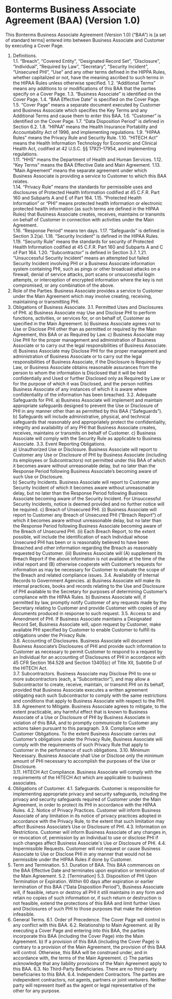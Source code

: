 # Bonterms Business Associate Agreement (BAA) (Version 1.0)
This Bonterms Business Associate Agreement (Version 1.0) (“BAA”) is [a set of standard terms] entered into between Business Associate and Customer by executing a Cover Page. 

1.	Definitions.  
1.1.	“Breach”, “Covered Entity”, “Designated Record Set”, “Disclosure”, “Individual”, “Required by Law”, “Secretary”, “Security Incident”, “Unsecured PHI”, “Use” and any other terms defined in the HIPPA Rules, whether capitalized or not, have the meaning ascribed to such terms in the HIPAA Rules unless otherwise specified.
1.2.	“Additional Terms” means any additions to or modifications of this BAA that the parties specify on a Cover Page. 
1.3.	“Business Associate” is identified on the Cover Page. 
1.4.	“BAA Effective Date” is specified on the Cover Page.
1.5.	“Cover Page” means a separate document executed by Customer and Business Associate which specifies the Key Terms and any Additional Terms and cause them to enter this BAA.
1.6.	“Customer” is identified on the Cover Page. 
1.7.	“Data Disposition Period” is defined in Section 6.2.
1.8.	“HIPAA” means the Health Insurance Portability and Accountability Act of 1996, and implementing regulations.
1.9.	“HIPAA Rules” means the Privacy Rule and Security Rule.
1.10.	“HITECH Act” means the Health Information Technology for Economic and Clinical Health Act, codified at 42 U.S.C. §§ 17921–17954, and implementing regulations.   
1.11.	“HHS” means the Department of Health and Human Services.
1.12.	“Key Terms” means the BAA Effective Date and Main Agreement. 
1.13.	“Main Agreement” means the separate agreement under which Business Associate is providing a service to Customer to which this BAA relates.  
1.14.	“Privacy Rule” means the standards for permissible uses and disclosures of Protected Health Information codified at 45 C.F.R. Part 160 and Subparts A and E of Part 164. 
1.15.	“Protected Health Information” or “PHI” means protected health information or electronic protected health information (as such terms are defined in the HIPAA Rules) that Business Associate creates, receives, maintains or transmits on behalf of Customer in connection with activities under the Main Agreement.  
1.16.	“Response Period” means ten days.
1.17.	“Safeguards” is defined in Section 3.2(a).
1.18.	“Security Incident” is defined in the HIPAA Rules.
1.19.	“Security Rule” means the standards for security of Protected Health Information codified at 45 C.F.R. Part 160 and Subparts A and C of Part 164.
1.20.	“Subcontractor” is defined in Section 3.7.
1.21.	“Unsuccessful Security Incident” means an attempted but failed Security Incident involving PHI or a Business Associate information system containing PHI, such as pings or other broadcast attacks on a firewall, denial of service attacks, port scans or unsuccessful login attempts, or interception of encrypted information where the key is not compromised, or any combination of the above.
2.	Role of the Parties. Business Associate provides a service to Customer under the Main Agreement which may involve creating, receiving, maintaining or transmitting PHI.
3.	Obligations of Business Associate.
3.1.	Permitted Uses and Disclosures of PHI. 
a)	Business Associate may Use and Disclose PHI to perform functions, activities, or services for, or on behalf of, Customer as specified in the Main Agreement.
b)	Business Associate agrees not to Use or Disclose PHI other than as permitted or required by the Main Agreement, this BAA or as Required by Law.
c)	Business Associate may Use PHI for the proper management and administration of Business Associate or to carry out the legal responsibilities of Business Associate.
d)	Business Associate may Disclose PHI for the proper management and administration of Business Associate or to carry out the legal responsibilities of Business Associate, if the Disclosure is Required by Law, or Business Associate obtains reasonable assurances from the person to whom the information is Disclosed that it will be held confidentially and Used or further Disclosed only as Required by Law or for the purpose of which it was Disclosed, and the person notifies Business Associate of any instances of which it is aware where confidentiality of the information has been breached.
3.2.	Adequate Safeguards for PHI.
a)	Business Associate will implement and maintain appropriate safeguards designed to prevent the Use or Disclosure of PHI in any manner other than as permitted by this BAA (“Safeguards”).
b)	Safeguards will include administrative, physical, and technical safeguards that reasonably and appropriately protect the confidentiality, integrity and availability of any PHI that Business Associate creates, receives, maintains or transmits on behalf of Customer.
c)	Business Associate will comply with the Security Rule as applicable to Business Associate. 
3.3.	Event Reporting Obligations.   
a)	Unauthorized Use or Disclosure. Business Associate will report to Customer any Use or Disclosure of PHI by Business Associate (including its employees or Subcontractors) not permitted under this BAA of which it becomes aware without unreasonable delay, but no later than the Response Period following Business Associate’s becoming aware of such Use or Disclosure.  
b)	Security Incidents. Business Associate will report to Customer any Security Incident of which it becomes aware without unreasonable delay, but no later than the Response Period following Business Associate becoming aware of the Security Incident. For Unsuccessful Security Incidents, notice is deemed provided and no further notice will be required.
c)	Breach of Unsecured PHI. 
(i) Business Associate will report to Customer any Breach of Unsecured PHI (“Breach Report”) of which it becomes aware without unreasonable delay, but no later than the Response Period following Business Associate becoming aware of the Breach of Unsecured PHI.
(ii) Each Breach Report, to the extent possible, will include the identification of each Individual whose Unsecured PHI has been or is reasonably believed to have been Breached and other information regarding the Breach  as reasonably requested by Customer. 
(iii) Business Associate will (A) supplement its Breach Report if the above information is not available at the time of the initial report and (B) otherwise cooperate with Customer’s requests for information as may be necessary for Customer to evaluate the scope of the Breach and related compliance issues.
3.4.	Availability of Internal Records to Government Agencies.
a)	Business Associate will make its internal practices, books and records relating to the Use and Disclosure of PHI available to the Secretary for purposes of determining Customer’s compliance with the HIPAA Rules.
b)	Business Associate will, if permitted by law, promptly notify Customer of any requests made by the Secretary relating to Customer and provide Customer with copies of any documents produced in response to such request.
3.5.	Access to and Amendment of PHI.  If Business Associate maintains a Designated Record Set, Business Associate will, upon request by Customer, make available PHI specified by Customer to enable Customer to fulfill its obligations under the Privacy Rule.  
3.6.	Accounting of Disclosures. Business Associate will document Business Associate’s Disclosures of PHI and provide such information to Customer as necessary to permit Customer to respond to a request by an Individual for an accounting of Disclosures of PHI in accordance with 45 CFR Section 164.528 and Section 13405(c) of Title XII, Subtitle D of the HITECH Act.  
3.7.	Subcontractors. Business Associate may Disclose PHI to one or more subcontractors (each, a “Subcontractor”), and may allow a Subcontractor to create, receive, maintain, or transmit PHI on its behalf, provided that Business Associate executes a written agreement obligating each such Subcontractor to comply with the same restrictions and conditions that apply to Business Associate with respect to the PHI.
3.8.	Agreement to Mitigate. Business Associate agrees to mitigate, to the extent practicable, any harmful effect that is known to Business Associate of a Use or Disclosure of PHI by Business Associate in violation of this BAA, and to promptly communicate to Customer any actions taken pursuant to this paragraph. 
3.9.	Compliance with Customer Obligations. To the extent Business Associate carries out Customer’s obligations under the Privacy Rule, Business Associate will comply with the requirements of such Privacy Rule that apply to Customer in the performance of such obligations.
3.10.	Minimum Necessary. Business Associate shall Use or Disclose only the minimum amount of PHI necessary to accomplish the purposes of the Use or Disclosure.  
3.11.	HITECH Act Compliance. Business Associate will comply with the requirements of the HITECH Act which are applicable to business associates.
4.	Obligations of Customer.
4.1.	Safeguards. Customer is responsible for implementing appropriate privacy and security safeguards, including the privacy and security safeguards required of Customer under the Main Agreement, in order to protect its PHI in accordance with the HIPAA Rules.
4.2.	Notice of Privacy Practices. Customer will inform Business Associate of any limitation in its notice of privacy practices adopted in accordance with the Privacy Rule, to the extent that such limitation may affect Business Associate’s Use or Disclosure of PHI.
4.3.	Information on Restrictions. Customer will inform Business Associate of any changes in, or revocation of, permission by an Individual to use or disclose PHI if such changes affect Business Associate's Use or Disclosure of PHI.
4.4.	Impermissible Requests. Customer will not request or cause Business Associate to Use or Disclose PHI in any manner that would not be permissible under the HIPAA Rules if done by Customer.
5.	Term and Termination. 
5.1.	Duration of BAA. This BAA commences on the BAA Effective Date and terminates upon expiration or termination of the Main Agreement.
5.2.	[Termination]
5.3.	Disposition of PHI Upon Termination or Expiration. Within 60 days after expiration or earlier termination of this BAA (“Data Disposition Period”), Business Associate will, if feasible, return or destroy all PHI it still maintains in any form and retain no copies of such information or, if such return or destruction is not feasible, extend the protections of this BAA and limit further Uses and Disclosures of such PHI to those purposes that make the deletion infeasible.  
6.	General Terms. 
6.1.	Order of Precedence. The Cover Page will control in any conflict with this BAA. 
6.2.	Relationship to Main Agreement. 
a)	By executing a Cover Page and entering into this BAA, the parties incorporate this BAA (including the Cover Page) into the Main Agreement. 
b)	If a provision of this BAA (including the Cover Page) is contrary to a provision of the Main Agreement, the provision of this BAA will control. Otherwise, this BAA will be construed under, and in accordance with, the terms of the Main Agreement.
c)	The parties acknowledge that any liability provisions of the Main Agreement apply to this BAA.
6.3.	No Third-Party Beneficiaries. There are no third-party beneficiaries to this BAA.
6.4.	Independent Contractors. The parties are independent contractors, not agents, partners or joint venturers. Neither party will represent itself as the agent or legal representative of the other for any purpose. 
